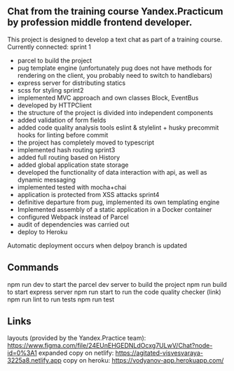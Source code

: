 ## Chat from the training course Yandex.Practicum by profession middle frontend developer.
This project is designed to develop a text chat as part of a training course.
Currently connected:
sprint 1
- parcel to build the project
- pug template engine (unfortunately pug does not have methods for rendering on the client, you probably need to switch to handlebars)
- express server for distributing statics
- scss for styling
sprint2
- implemented MVC approach and own classes Block, EventBus
- developed by HTTPClient
- the structure of the project is divided into independent components
- added validation of form fields
- added code quality analysis tools eslint & stylelint + husky precommit hooks for linting before commit
- the project has completely moved to typescript
- implemented hash routing
sprint3
- added full routing based on History
- added global application state storage
- developed the functionality of data interaction with api, as well as dynamic messaging
- implemented tested with mocha+chai
- application is protected from XSS attacks
sprint4
- definitive departure from pug, implemented its own templating engine
- Implemented assembly of a static application in a Docker container
- configured Webpack instead of Parcel
- audit of dependencies was carried out
- deploy to Heroku

Automatic deployment occurs when delpoy branch is updated
## Commands
npm run dev to start the parcel dev server
to build the project npm run build
to start express server npm run start
to run the code quality checker (link) npm run lint
to run tests npm run test

## Links
layouts (provided by the Yandex.Practice team): https://www.figma.com/file/24EUnEHGEDNLdOcxg7ULwV/Chat?node-id=0%3A1
expanded copy on netlify: https://agitated-visvesvaraya-3225a8.netlify.app
copy on heroku: https://vodyanov-app.herokuapp.com/ 
